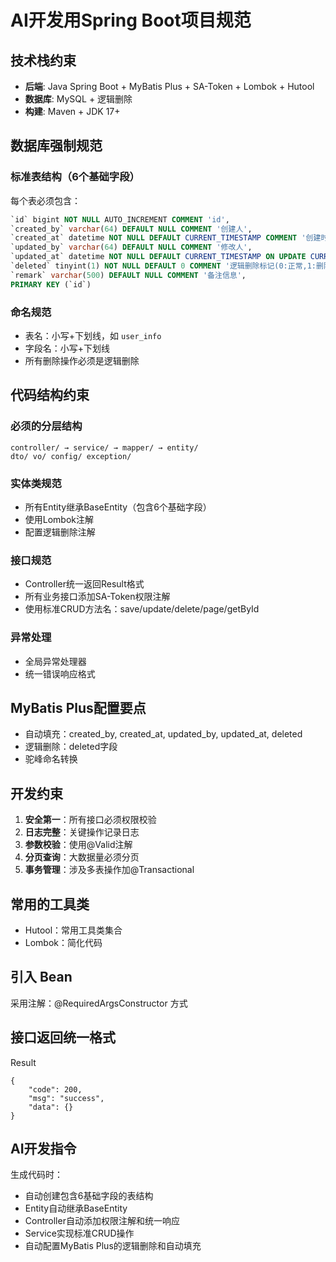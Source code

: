 # AI开发用Spring Boot项目规范

## 技术栈约束
- **后端**: Java Spring Boot + MyBatis Plus + SA-Token + Lombok + Hutool
- **数据库**: MySQL + 逻辑删除
- **构建**: Maven + JDK 17+

## 数据库强制规范

### 标准表结构（6个基础字段）
每个表必须包含：
```sql
`id` bigint NOT NULL AUTO_INCREMENT COMMENT 'id',
`created_by` varchar(64) DEFAULT NULL COMMENT '创建人',
`created_at` datetime NOT NULL DEFAULT CURRENT_TIMESTAMP COMMENT '创建时间',
`updated_by` varchar(64) DEFAULT NULL COMMENT '修改人',
`updated_at` datetime NOT NULL DEFAULT CURRENT_TIMESTAMP ON UPDATE CURRENT_TIMESTAMP COMMENT '修改时间',
`deleted` tinyint(1) NOT NULL DEFAULT 0 COMMENT '逻辑删除标记(0:正常,1:删除)',
`remark` varchar(500) DEFAULT NULL COMMENT '备注信息',
PRIMARY KEY (`id`)
```

### 命名规范
- 表名：小写+下划线，如 `user_info`
- 字段名：小写+下划线
- 所有删除操作必须是逻辑删除

## 代码结构约束

### 必须的分层结构
```
controller/ → service/ → mapper/ → entity/
dto/ vo/ config/ exception/
```

### 实体类规范
- 所有Entity继承BaseEntity（包含6个基础字段）
- 使用Lombok注解
- 配置逻辑删除注解

### 接口规范
- Controller统一返回Result<T>格式
- 所有业务接口添加SA-Token权限注解
- 使用标准CRUD方法名：save/update/delete/page/getById

### 异常处理
- 全局异常处理器
- 统一错误响应格式

## MyBatis Plus配置要点
- 自动填充：created_by, created_at, updated_by, updated_at, deleted
- 逻辑删除：deleted字段
- 驼峰命名转换

## 开发约束
1. **安全第一**：所有接口必须权限校验
2. **日志完整**：关键操作记录日志  
3. **参数校验**：使用@Valid注解
4. **分页查询**：大数据量必须分页
5. **事务管理**：涉及多表操作加@Transactional

## 常用的工具类
- Hutool：常用工具类集合
- Lombok：简化代码

## 引入 Bean
采用注解：@RequiredArgsConstructor 方式

## 接口返回统一格式
Result<T>

```
{
    "code": 200,
    "msg": "success",
    "data": {}
}
```

## AI开发指令
生成代码时：
- 自动创建包含6基础字段的表结构
- Entity自动继承BaseEntity
- Controller自动添加权限注解和统一响应
- Service实现标准CRUD操作
- 自动配置MyBatis Plus的逻辑删除和自动填充